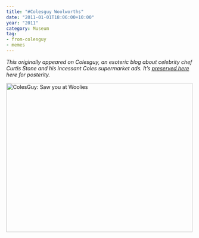 ```yaml
---
title: "#Colesguy Woolworths"
date: "2011-01-01T18:06:00+10:00"
year: "2011"
category: Museum
tag:
- from-colesguy
- memes
---
```

<p style="font-style:italic">This originally appeared on Colesguy, an esoteric blog about celebrity chef Curtis Stone and his incessant Coles supermarket ads. It’s <a title="View all posts in the museum" href="https://rubenerd.com/museum/">preserved here</a> here for posterity.</p>

<p><img src="https://rubenerd.com/files/2011/colesguy-woolworths.jpg" alt="ColesGuy: Saw you at Woolies" style="width:500px; height:400px" /></p>

